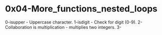 # 0x04-More_functions_nested_loops

0-isupper - Uppercase character.
1-isdigit - Check for digit (0-9).
2-Collaboration is multiplication - multiplies two integers.
3-
